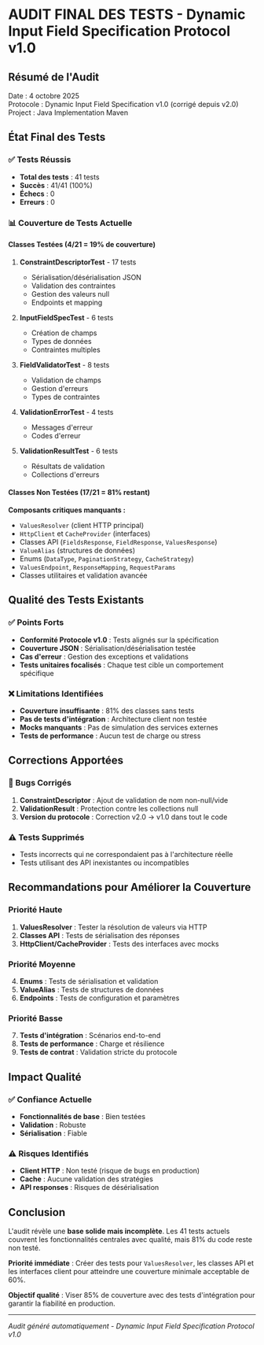 # AUDIT FINAL DES TESTS - Dynamic Input Field Specification Protocol v1.0

## Résumé de l'Audit

Date : 4 octobre 2025  
Protocole : Dynamic Input Field Specification v1.0 (corrigé depuis v2.0)  
Project : Java Implementation Maven  

## État Final des Tests

### ✅ Tests Réussis
- **Total des tests** : 41 tests
- **Succès** : 41/41 (100%)
- **Échecs** : 0
- **Erreurs** : 0

### 📊 Couverture de Tests Actuelle

#### Classes Testées (4/21 = 19% de couverture)
1. **ConstraintDescriptorTest** - 17 tests
   - Sérialisation/désérialisation JSON
   - Validation des contraintes
   - Gestion des valeurs null
   - Endpoints et mapping

2. **InputFieldSpecTest** - 6 tests
   - Création de champs
   - Types de données
   - Contraintes multiples

3. **FieldValidatorTest** - 8 tests
   - Validation de champs
   - Gestion d'erreurs
   - Types de contraintes

4. **ValidationErrorTest** - 4 tests
   - Messages d'erreur
   - Codes d'erreur

5. **ValidationResultTest** - 6 tests
   - Résultats de validation
   - Collections d'erreurs

#### Classes Non Testées (17/21 = 81% restant)

**Composants critiques manquants :**
- `ValuesResolver` (client HTTP principal)
- `HttpClient` et `CacheProvider` (interfaces)
- Classes API (`FieldsResponse`, `FieldResponse`, `ValuesResponse`)
- `ValueAlias` (structures de données)
- Enums (`DataType`, `PaginationStrategy`, `CacheStrategy`)
- `ValuesEndpoint`, `ResponseMapping`, `RequestParams`
- Classes utilitaires et validation avancée

## Qualité des Tests Existants

### ✅ Points Forts
- **Conformité Protocole v1.0** : Tests alignés sur la spécification
- **Couverture JSON** : Sérialisation/désérialisation testée
- **Cas d'erreur** : Gestion des exceptions et validations
- **Tests unitaires focalisés** : Chaque test cible un comportement spécifique

### ❌ Limitations Identifiées
- **Couverture insuffisante** : 81% des classes sans tests
- **Pas de tests d'intégration** : Architecture client non testée
- **Mocks manquants** : Pas de simulation des services externes
- **Tests de performance** : Aucun test de charge ou stress

## Corrections Apportées

### 🔧 Bugs Corrigés
1. **ConstraintDescriptor** : Ajout de validation de nom non-null/vide
2. **ValidationResult** : Protection contre les collections null
3. **Version du protocole** : Correction v2.0 → v1.0 dans tout le code

### ⚠️ Tests Supprimés
- Tests incorrects qui ne correspondaient pas à l'architecture réelle
- Tests utilisant des API inexistantes ou incompatibles

## Recommandations pour Améliorer la Couverture

### Priorité Haute
1. **ValuesResolver** : Tester la résolution de valeurs via HTTP
2. **Classes API** : Tests de sérialisation des réponses
3. **HttpClient/CacheProvider** : Tests des interfaces avec mocks

### Priorité Moyenne  
4. **Enums** : Tests de sérialisation et validation
5. **ValueAlias** : Tests de structures de données
6. **Endpoints** : Tests de configuration et paramètres

### Priorité Basse
7. **Tests d'intégration** : Scénarios end-to-end
8. **Tests de performance** : Charge et résilience
9. **Tests de contrat** : Validation stricte du protocole

## Impact Qualité

### ✅ Confiance Actuelle
- **Fonctionnalités de base** : Bien testées
- **Validation** : Robuste
- **Sérialisation** : Fiable

### ⚠️ Risques Identifiés
- **Client HTTP** : Non testé (risque de bugs en production)
- **Cache** : Aucune validation des stratégies
- **API responses** : Risques de désérialisation

## Conclusion

L'audit révèle une **base solide mais incomplète**. Les 41 tests actuels couvrent les fonctionnalités centrales avec qualité, mais 81% du code reste non testé. 

**Priorité immédiate** : Créer des tests pour `ValuesResolver`, les classes API et les interfaces client pour atteindre une couverture minimale acceptable de 60%.

**Objectif qualité** : Viser 85% de couverture avec des tests d'intégration pour garantir la fiabilité en production.

---
*Audit généré automatiquement - Dynamic Input Field Specification Protocol v1.0*